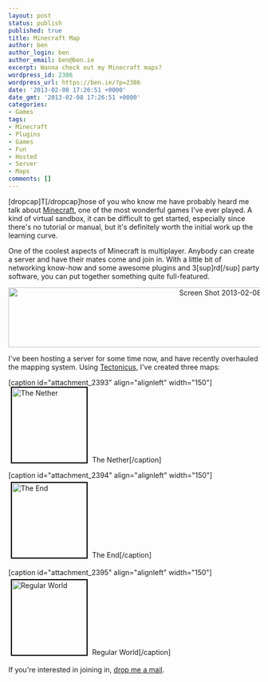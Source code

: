 ```yaml
---
layout: post
status: publish
published: true
title: Minecraft Map
author: ben
author_login: ben
author_email: ben@ben.ie
excerpt: Wanna check out my Minecraft maps?
wordpress_id: 2386
wordpress_url: https://ben.ie/?p=2386
date: '2013-02-08 17:26:51 +0000'
date_gmt: '2013-02-08 17:26:51 +0000'
categories:
- Games
tags:
- Minecraft
- Plugins
- Games
- Fun
- Hosted
- Server
- Maps
comments: []
---
```

<p>[dropcap]T[/dropcap]hose of you who know me have probably heard me talk about <a href="https://minecraft.net" target="_blank">Minecraft</a>, one of the most wonderful games I've ever played. A kind of virtual sandbox, it can be difficult to get started, especially since there's no tutorial or manual, but it's definitely worth the initial work up the learning curve.</p>
<p>One of the coolest aspects of Minecraft is multiplayer. Anybody can create a server and have their mates come and join in. With a little bit of networking know-how and some awesome plugins and 3[sup]rd[/sup] party software, you can put together something quite full-featured.</p>
<p style="text-align: center;"><img class="aligncenter size-full wp-image-2389" alt="Screen Shot 2013-02-08 at 17.07.59" src="https://ben.ie/wp-content/uploads/2013/02/Screen-Shot-2013-02-08-at-17.07.59-e1360343674640.png" width="905" height="120" /></p>
<p>I've been hosting a server for some time now, and have recently overhauled the mapping system. Using <a href="https://www.minecraftwiki.net/wiki/Programs_and_Editors/Tectonicus" target="_blank">Tectonicus</a>, I've created three maps:</p>
<p>[caption id="attachment_2393" align="alignleft" width="150"]<a href="https://minecraft.ben.ie/nether" target="_blank"><img class="size-thumbnail wp-image-2393   " style="border: 2px solid black; margin-right: 5px; margin-left: 5px;" alt="The Nether" src="https://ben.ie/wp-content/uploads/2013/02/Screen-Shot-2013-02-08-at-17.13.49-150x150.png" width="150" height="150" /></a> The Nether[/caption]</p>
<p>[caption id="attachment_2394" align="alignleft" width="150"]<a href="https://minecraft.ben.ie/ender" target="_blank"><img class="size-thumbnail wp-image-2394   " style="border: 2px solid black; margin: 5px;" alt="The End" src="https://ben.ie/wp-content/uploads/2013/02/Screen-Shot-2013-02-08-at-17.13.33-150x150.png" width="150" height="150" /></a> The End[/caption]</p>
<p>[caption id="attachment_2395" align="alignleft" width="150"]<a href="https://minecraft.ben.ie/" target="_blank"><img class="size-thumbnail wp-image-2395   " style="border: 2px solid black; margin: 5px;" alt="Regular World" src="https://ben.ie/wp-content/uploads/2013/02/Screen-Shot-2013-02-08-at-17.13.18-150x150.png" width="150" height="150" /></a> Regular World[/caption]</p>
<p style="text-align: left;">If you're interested in joining in, <a href="mailto:ben@ben.ie" target="_blank">drop me a mail</a>.</p>
